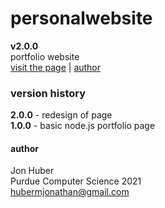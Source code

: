 # personalwebsite
**v2.0.0**</br>
portfolio website</br>
[visit the page](http://jonhuber.us) | [author](#author)

### version history
**2.0.0** - redesign of page</br>
**1.0.0** - basic node.js portfolio page
#### author
Jon Huber</br>
Purdue Computer Science 2021</br>
[hubermjonathan@gmail.com](mailto:hubermjonathan@gmail.com)
